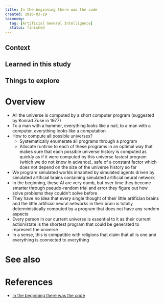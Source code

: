 ```yaml
---
title: In the beginning there was the code
created: 2016-03-19
taxonomy:
  tag: [Artificial General Intelligence]
  status: finished
---
```


## Context

## Learned in this study

## Things to explore

# Overview
* All the universe is computed by a short computer program (suggested by Konrad Zuse in 1977)
* To a man with a hammer, everything looks like a nail, to a man with a computer, everything looks like a computation
* How to compute all possible universes?
	* Systematically enumerate all programs through a program
	* Allocate runtime to each of these programs in an optimal way that makes sure that each possible universe history is computed as quickly as if it were computed by this universe fastest program (which we do not know in advance), safe of a constant factor which does not depend on the size of the universe history so far
* We program simulated worlds inhabited by simulated agents driven by simulated artificial brains containing simulated artificial neural network
* In the beginning, these AI are very dumb, but over time they become smarter through pseudo-random trial and error they figure out how solve problems they couldn't solve before
* They have no idea that every single thought of their little artifician brains and the little artificial neural networks in their brain is totally deterministically computed by a program that does not have any random aspects
* Every person in our current universe is essential to it as their current action/state is the shortest program that could be generated to represent the universe
* In a sense, this is compatible with religions that claim that all is one and everything is connected to everything

# See also

# References
* [In the beginning there was the code](https://www.youtube.com/watch?v=T1Ogwa76yQo)